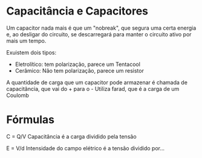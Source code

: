 # Capacitância e Capacitores
Um capacitor nada mais é que um "nobreak", que segura uma certa energia e, ao desligar do circuito, se descarregará para manter o circuito ativo por mais um tempo.

Exuistem dois tipos: 
- Eletrolítico: tem polarização, parece um Tentacool
- Cerâmico: Não tem polarização, parece um resistor

A quantidade de carga que um capacitor pode armazenar é chamada de capacitância, que vai do + para o -
Utiliza farad, que é a carga de um Coulomb

# Fórmulas

C = Q/V
Capacitância é a carga dividido pela tensão

E = V/d
Intensidade do campo elétrico é a tensão dividido por...

